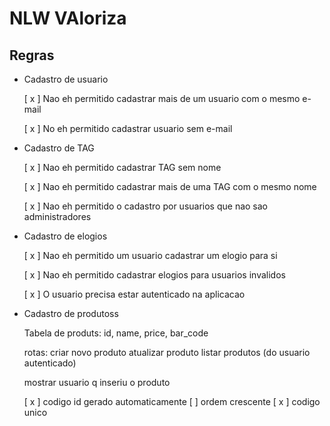 # NLW VAloriza

## Regras

- Cadastro de usuario

  [ x ] Nao eh permitido cadastrar mais de um usuario com o mesmo e-mail
  
  [ x ] No eh permitido cadastrar usuario sem e-mail


- Cadastro de TAG

  [ x ] Nao eh permitido cadastrar TAG sem nome

  [ x ] Nao eh permitido cadastrar mais de uma TAG com o mesmo nome
  
  
  [ x ] Nao eh permitido o cadastro por usuarios que nao sao administradores
  

- Cadastro de elogios

  [ x ] Nao eh permitido um usuario cadastrar um elogio para si

  [ x ] Nao eh permitido cadastrar elogios para usuarios invalidos

  [ x ] O usuario precisa estar autenticado na aplicacao

- Cadastro de produtoss

  Tabela de produts: id, name, price, bar_code
  
  rotas:
  criar novo produto
  atualizar produto
  listar produtos (do usuario autenticado)

  mostrar usuario q inseriu o produto

  [ x ] codigo id gerado automaticamente
  [ ] ordem crescente
  [ x ] codigo unico